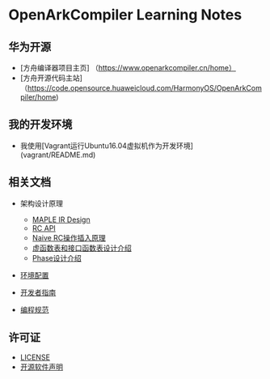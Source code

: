 ﻿# OpenArkCompiler Learning Notes
## 华为开源
- [方舟编译器项目主页] （https://www.openarkcompiler.cn/home）
- [方舟开源代码主站]（https://code.opensource.huaweicloud.com/HarmonyOS/OpenArkCompiler/home)

## 我的开发环境
- 我使用[Vagrant运行Ubuntu16.04虚拟机作为开发环境] (vagrant/README.md)

## 相关文档

- 架构设计原理
   - [MAPLE IR Design](doc/MapleIRDesign.md)
   - [RC API](doc/RC_API.md)
   - [Naive RC操作插入原理](doc/Naive_RC_Insertion_Description.md)
   - [虚函数表和接口函数表设计介绍](doc/Vtable_Itable_Description.md)
   - [Phase设计介绍](doc/Compiler_Phase_Description.md)

- [环境配置](doc/Development_Preparation.md)

- [开发者指南](doc/Developer_Guide.md)

- [编程规范](doc/Programming_Specifications.md)



## 许可证
- [LICENSE](license/LICENSE)
- [开源软件声明](license/Third_Party_Open_Source_Software_Notice.md)


